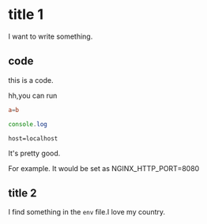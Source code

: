 # title 1

I want to write something.

## code


this is a code.

hh,you can run 

```conf
a=b
```

```js
console.log
```

``
host=localhost
``

It's pretty good.

For example. It would be set as NGINX_HTTP_PORT=8080

## title 2

I find something in the `env` file.I love my country.
